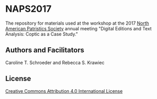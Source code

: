 # NAPS2017
The repository for materials used at the workshop at the 2017 [North American Patristics Society](http://www.patristics.org) annual meeting "Digital Editions and Text Analysis: Coptic as a Case Study."
## Authors and Facilitators
Caroline T. Schroeder and Rebecca S. Krawiec
## License
[Creative Commons Attribution 4.0 International License](http://creativecommons.org/licenses/by/4.0/)
